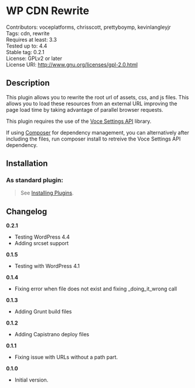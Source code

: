 WP CDN Rewrite
===========
Contributors: voceplatforms, chrisscott, prettyboymp, kevinlangleyjr  
Tags: cdn, rewrite  
Requires at least: 3.3  
Tested up to: 4.4  
Stable tag: 0.2.1  
License: GPLv2 or later  
License URI: http://www.gnu.org/licenses/gpl-2.0.html  

## Description
This plugin allows you to rewrite the root url of assets, css, and js files. This allows you to load these resources from an external URL improving the page load time by taking advantage of parallel browser requests.

This plugin requires the use of the [Voce Settings API](https://github.com/voceconnect/voce-settings-api) library.

If using [Composer](http://getcomposer.org) for dependency management, you can alternatively after including the files, run composer install to retreive the Voce Settings API dependency.

## Installation

### As standard plugin:
> See [Installing Plugins](http://codex.wordpress.org/Managing_Plugins#Installing_Plugins).

## Changelog
**0.2.1**  
* Testing WordPress 4.4  
* Adding srcset support  

**0.1.5**  
* Testing with WordPress 4.1

**0.1.4**  
* Fixing error when file does not exist and fixing _doing_it_wrong call

**0.1.3**  
* Adding Grunt build files

**0.1.2**  
* Adding Capistrano deploy files

**0.1.1**  
* Fixing issue with URLs without a path part.

**0.1.0**  
* Initial version.